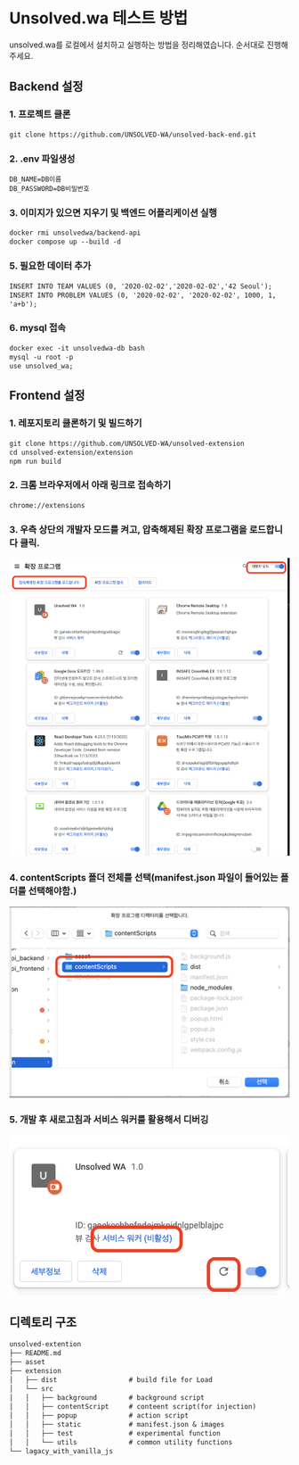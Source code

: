 # Unsolved.wa 테스트 방법

unsolved.wa를 로컬에서 설치하고 실행하는 방법을 정리해였습니다. 순서대로 진행해주세요.

## Backend 설정

### 1. **프로젝트 클론**

```shell
git clone https://github.com/UNSOLVED-WA/unsolved-back-end.git
```

### 2. **.env 파일생성**

```shell
DB_NAME=DB이름
DB_PASSWORD=DB비밀번호
```

### 3. **이미지가 있으면 지우기 및 백엔드 어플리케이션 실행**

```shell
docker rmi unsolvedwa/backend-api
docker compose up --build -d
```

### 5. **필요한 데이터 추가**

```mysql
INSERT INTO TEAM VALUES (0, '2020-02-02','2020-02-02','42 Seoul');
INSERT INTO PROBLEM VALUES (0, '2020-02-02', '2020-02-02', 1000, 1, 'a+b');
```

### 6. **mysql 접속**

```shell
docker exec -it unsolvedwa-db bash
mysql -u root -p
use unsolved_wa;
```

## Frontend 설정

### 1. 레포지토리 클론하기 및 빌드하기

```shell
git clone https://github.com/UNSOLVED-WA/unsolved-extension
cd unsolved-extension/extension
npm run build
```

### 2. 크롬 브라우저에서 아래 링크로 접속하기

```
chrome://extensions
```

### 3. 우측 상단의 개발자 모드를 켜고, 압축해제된 확장 프로그램을 로드합니다 클릭.

![extension setting example](./asset/example1.png)

### 4. contentScripts 폴더 전체를 선택(manifest.json 파일이 들어있는 폴더를 선택해야함.)

![extension directory example](./asset/example2.png)

### 5. 개발 후 새로고침과 서비스 워커를 활용해서 디버깅

![extension debug example](./asset/example3.png)

## 디렉토리 구조

```shell
unsolved-extention
├── README.md
├── asset
├── extension
│   ├── dist                  # build file for Load
│   └── src
│   │   ├── background        # background script
│   │   ├── contentScript     # conteent script(for injection)
│   │   ├── popup             # action script
│   │   ├── static            # manifest.json & images
│   │   ├── test              # experimental function
│   │   └── utils             # common utility functions
└── lagacy_with_vanilla_js
```
